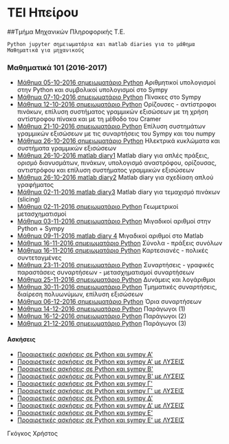 # ΤΕΙ Ηπείρου 
##Τμήμα Μηχανικών Πληροφορικής Τ.Ε.

	Python jupyter σημειωματάρια και matlab diaries για το μάθημα Μαθηματικά για μηχανικούς

### Μαθηματικά 101 (2016-2017)
* [Μάθημα 05-10-2016 σημειωματάριο Python](https://github/chgogos/ceteiep_maths101/blob/master/ceteiep_maths101_20161005.ipynb) Αριθμητικοί υπολογισμοί στην Python και συμβολικοί υπολογισμοί στο Sympy
* [Μάθημα 07-10-2016 σημειωματάριο Python](https://github/chgogos/ceteiep_maths101/blob/master/ceteiep_maths101_20161007.ipynb) Πίνακες στο Sympy
* [Μάθημα 12-10-2016 σημειωματάριο Python](https://github/chgogos/ceteiep_maths101/blob/master/ceteiep_maths101_20161012.ipynb) Ορίζουσες - αντίστροφοι πινάκων, επίλυση συστήματος γραμμικών εξισώσεων με τη χρήση αντίστροφου πίνακα και με τη μέθοδο του Cramer
* [Μάθημα 21-10-2016 σημειωματάριο Python](https://github/chgogos/ceteiep_maths101/blob/master/ceteiep_maths101_20161021.ipynb) Επίλυση συστημάτων γραμμικών εξισώσεων με τις συναρτήσεις του Sympy και του numpy
* [Μάθημα 26-10-2016 σημειωματάριο Python](https://github/chgogos/ceteiep_maths101/blob/master/ceteiep_maths101_20161026b.ipynb) Ηλεκτρικά κυκλώματα και συστήματα γραμμικών εξισώσεων
* [Μάθημα 26-10-2016 matlab diary1](https://github/chgogos/ceteiep_maths101/blob/master/matlab_diary01) Matlab diary για απλές πράξεις, ορισμό διανυσμάτων, πινάκων, υπολογισμό αναστρόφου, ορίζουσας, αντιστρόφου και επίλυση συστήματος γραμμικών εξισώσεων 
* [Μάθημα 26-10-2016 matlab diary2](https://github/chgogos/ceteiep_maths101/blob/master/matlab_diary02) Matlab diary για σχεδίαση απλού γραφήματος
* [Μάθημα 02-11-2016 matlab diary3](https://github/chgogos/ceteiep_maths101/blob/master/matlab_diary03) Matlab diary για τεμαχισμό πινάκων (slicing)
* [Μάθημα 02-11-2016 σημειωματάριο Python](https://github/chgogos/ceteiep_maths101/blob/master/ceteiep_maths101_20161026.ipynb) Γεωμετρικοί μετασχηματισμοί
* [Μάθημα 03-11-2016 σημειωματάριο Python](https://github/chgogos/ceteiep_maths101/blob/master/ceteiep_maths101_20161103.ipynb) Μιγαδικοί αριθμοί στην Python + Sympy
* [Μάθημα 09-11-2016 matlab diary 4](https://github/chgogos/ceteiep_maths101/blob/master/matlab_diary04) Μιγαδικοί αριθμοί στο Matlab
* [Μάθημα 16-11-2016 σημειωματάριο Python](https://github/chgogos/ceteiep_maths101/blob/master/ceteiep_maths101_20161109.ipynb) Σύνολα - πράξεις συνόλων
* [Μάθημα 16-11-2016 σημειωματάριο Python](https://github/chgogos/ceteiep_maths101/blob/master/ceteiep_maths101_20161116.ipynb) Καρτεσιανές - πολικές συντεταγμένες
* [Μάθημα 23-11-2016 σημειωματάριο Python](https://github/chgogos/ceteiep_maths101/blob/master/ceteiep_maths101_20161118.ipynb) Συναρτήσεις - γραφικές παραστάσεις συναρτήσεων - μετασχηματισμοί συναρτήσεων
* [Μάθημα 25-11-2016 σημειωματάριο Python](https://github/chgogos/ceteiep_maths101/blob/master/ceteiep_maths101_20161123.ipynb) Δυνάμεις και λογάριθμοι 
* [Μάθημα 30-11-2016 σημειωματάριο Python](https://github.com/chgogos/ceteiep_maths101/blob/master/ceteiep_maths101_20161206.ipynb) Τμηματικές συναρτήσεις, διαίρεση πολυωνύμων, επίλυση εξισώσεων 
* [Μάθημα 06-12-2016 σημειωματάριο Python](https://github.com/chgogos/ceteiep_maths101/blob/master/ceteiep_maths101_20161207.ipynb) Όρια συναρτήσεων
* [Μάθημα 14-12-2016 σημειωματάριο Python](https://github.com/chgogos/ceteiep_maths101/blob/master/ceteiep_maths101_20161214.ipynb) Παράγωγοι (1)
* [Μάθημα 16-12-2016 σημειωματάριο Python](https://github.com/chgogos/ceteiep_maths101/blob/master/ceteiep_maths101_20161216.ipynb) Παράγωγοι (2)
* [Μάθημα 21-12-2016 σημειωματάριο Python](https://github.com/chgogos/ceteiep_maths101/blob/master/ceteiep_maths101_20161221.ipynb) Παράγωγοι (3)

#### Ασκήσεις 
* [Προαιρετικές ασκήσεις σε Python και sympy Α'](https://github/chgogos/ceteiep_maths101/blob/master/ceteiep_maths101_exercises_set1.ipynb) 
* [Προαιρετικές ασκήσεις σε Python και sympy Α' με ΛΥΣΕΙΣ](https://github/chgogos/ceteiep_maths101/blob/master/ceteiep_maths101_exercises_set1-solved.ipynb) 
* [Προαιρετικές ασκήσεις σε Python και sympy Β'](https://github/chgogos/ceteiep_maths101/blob/master/ceteiep_maths101_exercises_set2.ipynb) 
* [Προαιρετικές ασκήσεις σε Python και sympy Β' με ΛΥΣΕΙΣ](https://github/chgogos/ceteiep_maths101/blob/master/ceteiep_maths101_exercises_set2-solved.ipynb) 
* [Προαιρετικές ασκήσεις σε Python και sympy Γ'](https://github/chgogos/ceteiep_maths101/blob/master/ceteiep_maths101_exercises_set3.ipynb)
* [Προαιρετικές ασκήσεις σε Python και sympy Γ' με ΛΥΣΕΙΣ](https://github/chgogos/ceteiep_maths101/blob/master/ceteiep_maths101_exercises_set3-solved.ipynb)
* [Προαιρετικές ασκήσεις σε Python και sympy Δ'](https://github/chgogos/ceteiep_maths101/blob/master/ceteiep_maths101_exercises_set4.ipynb)
* [Προαιρετικές ασκήσεις σε Python και sympy Δ' με ΛΥΣΕΙΣ](https://github/chgogos/ceteiep_maths101/blob/master/ceteiep_maths101_exercises_set4-solved.ipynb)
* [Προαιρετικές ασκήσεις σε Python και sympy Ε'](https://github/chgogos/ceteiep_maths101/blob/master/ceteiep_maths101_exercises_set5.ipynb)
* [Προαιρετικές ασκήσεις σε Python και sympy E' με ΛΥΣΕΙΣ](https://github/chgogos/ceteiep_maths101/blob/master/ceteiep_maths101_exercises_set5-solved.ipynb)    

<!---
### Μαθηματικά 101 (2015-2016)

* [ceteiep_00_basics](https://nbviewer.jupyter.org/github/chgogos/ceteiep_maths101/blob/master/ceteiep_00_basics.ipynb)
* [ceteiep_01_sets](https://nbviewer.jupyter.org/github/chgogos/ceteiep_maths101/blob/master/ceteiep_01_sets.ipynb)
* [ceteiep_02_cartesian_polar_coordinates](https://nbviewer.jupyter.org/github/chgogos/ceteiep_maths101/blob/master/ceteiep_02_cartesian_polar_coordinates.ipynb)
* [ceteiep_03_graphs](https://nbviewer.jupyter.org/github/chgogos/ceteiep_maths101/blob/master/ceteiep_03_graphs.ipynb)
* [ceteiep_04](https://nbviewer.jupyter.org/github/chgogos/ceteiep_maths101/blob/master/ceteiep_04.ipynb)
* [ceteiep_05](https://nbviewer.jupyter.org/github/chgogos/ceteiep_maths101/blob/master/ceteiep_05.ipynb)
* [ceteiep_06](https://nbviewer.jupyter.org/github/chgogos/ceteiep_maths101/blob/master/ceteiep_06.ipynb)
* [ceteiep_07](https://nbviewer.jupyter.org/github/chgogos/ceteiep_maths101/blob/master/ceteiep_07.ipynb)
* [ceteiep_08_polynomial_division](https://nbviewer.jupyter.org/github/chgogos/ceteiep_maths101/blob/master/ceteiep_08_polynomial_division.ipynb)
* [ceteiep_09_limits](https://nbviewer.jupyter.org/github/chgogos/ceteiep_maths101/blob/master/ceteiep_09_limits.ipynb)
* [ceteiep_10_derivatives](https://nbviewer.jupyter.org/github/chgogos/ceteiep_maths101/blob/master/ceteiep_10_derivatives.ipynb)
* [ceteiep_11_derivatives2](https://nbviewer.jupyter.org/github/chgogos/ceteiep_maths101/blob/master/ceteiep_11_derivatives2.ipynb)
* [ceteiep_12_derivatives3](https://nbviewer.jupyter.org/github/chgogos/ceteiep_maths101/blob/master/ceteiep_12_derivatives3.ipynb)
* [ceteiep_13_taylor_series](https://nbviewer.jupyter.org/github/chgogos/ceteiep_maths101/blob/master/ceteiep_13_taylor_series.ipynb)
* [ceteiep_14_integrals1](https://nbviewer.jupyter.org/github/chgogos/ceteiep_maths101/blob/master/ceteiep_14_integrals1.ipynb)
* [ceteiep_15_integrals2](https://nbviewer.jupyter.org/github/chgogos/ceteiep_maths101/blob/master/ceteiep_15_integrals2.ipynb)
* [ceteiep_16_linear_algebra1](https://nbviewer.jupyter.org/github/chgogos/ceteiep_maths101/blob/master/ceteiep_16_linear_algebra1.ipynb)
* [ceteiep_17_linear_algebra2](https://nbviewer.jupyter.org/github/chgogos/ceteiep_maths101/blob/master/ceteiep_17_linear_algebra2.ipynb)
* [ceteiep_18_linear_algebra3](https://nbviewer.jupyter.org/github/chgogos/ceteiep_maths101/blob/master/ceteiep_18_linear_algebra3.ipynb)
-->
Γκόγκος Χρήστος
